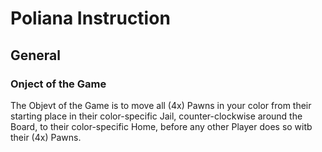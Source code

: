 # Poliana Instruction

## General

### Onject of the Game
The Objevt of the Game is to move all (4x) Pawns in your color from their starting place in their color-specific Jail, counter-clockwise around the Board, to their color-specific Home, before any other Player does so witb their (4x) Pawns.